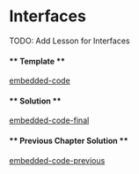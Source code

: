 # Interfaces

TODO: Add Lesson for Interfaces

<!-- tabs:start -->

#### ** Template **

[embedded-code](../assets/1/1.1-template-code.vy ":include :type=code embed-template")

#### ** Solution **

[embedded-code-final](../assets/1/1.1-finished-code.vy ":include :type=code embed-final")

#### ** Previous Chapter Solution **

[embedded-code-previous](../assets/1/1.0-finished-code.vy ":include :type=code embed-previous")

<!-- tabs:end -->
